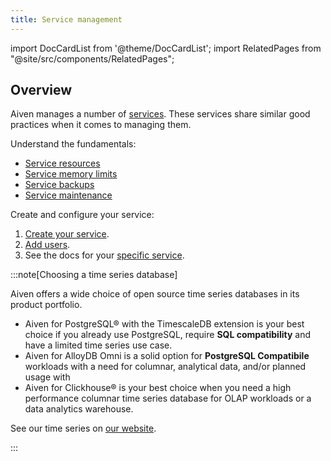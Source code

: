 ```yaml
---
title: Service management
---
```


import DocCardList from '@theme/DocCardList';
import RelatedPages from "@site/src/components/RelatedPages";

## Overview

Aiven manages a number of [services](/docs/products/services). These services share
similar good practices when it comes to managing them.

Understand the fundamentals:

- [Service resources](/docs/platform/concepts/service-resources)
- [Service memory limits](/docs/platform/concepts/service-memory-limits)
- [Service backups](/docs/platform/concepts/service_backups)
- [Service maintenance](/docs/platform/concepts/maintenance-window)

Create and configure your service:

1. [Create your service](/docs/platform/howto/create_new_service).
1. [Add users](/docs/platform/howto/create_new_service_user).
1. See the docs for your [specific service](/docs/products/services).

:::note[Choosing a time series database]

Aiven offers a wide choice of open source time series databases in its
product portfolio.

-   Aiven for PostgreSQL® with the TimescaleDB extension is your best
    choice if you already use PostgreSQL, require **SQL compatibility**
    and have a limited time series use case.
-   Aiven for AlloyDB Omni is a solid option for **PostgreSQL Compatibile**
    workloads with a need for columnar, analytical data, and/or planned
    usage with
-   Aiven for Clickhouse® is your best choice when you need a high
    performance columnar time series database for OLAP workloads or a
    data analytics warehouse.

See our time series on
[our website](https://aiven.io/time-series-databases/what-are-time-series-databases).

:::

<RelatedPages/>

<DocCardList />

